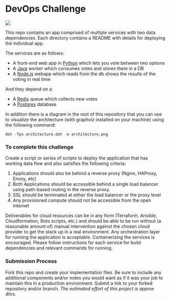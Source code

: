 # DevOps Challenge

![](peek-squarelogo.png)


This repo contains an app comprised of multiple services with two data dependencies. Each directory contains a README with details for deploying the individual app.

The services are as follows:

* A front-end web app in [Python](/vote) which lets you vote between two options
* A [Java](/worker) worker which consumes votes and stores them in a DB
* A [Node.js](/result) webapp which reads from the db shows the results of the voting in real time

And they depend on a:

* A [Redis](https://redis.io/) queue which collects new votes
* A [Postgres](https://www.postgresql.org/) database

In addition there is a diagram in the root of this repository that you can use to visualize the architecture (with graphviz installed on your machine) using the following command:

~~~
dot -Tps architecture.dot -o architecture.png
~~~

### To complete this challenge

Create a script or series of scripts to deploy the application that has working data flow and also satisfies the following criteria:

1. Applications should also be behind a reverse proxy (Nginx, HAProxy, Envoy, etc)
2. Both Applications should be accessible behind a single load balancer using path-based routing in the reverse proxy.
3. SSL should be terminated at either the load balancer or the proxy level
4. Any provisioned compute should not be accessible from the open internet

Deliverables for cloud resources can be in any form (Terraform, Ansible, Cloudformation, Boto scripts, etc.) and should be able to be run without (a reasonable amount of) manual intervention against the chosen cloud provider to get the stack up in a real environment. Any orchestration layer for running the application is acceptable. Containerizing the services is encouraged. Please follow instructions for each service for build dependencies and relevant commands for running.

### Submission Process
Fork this repo and create your implementation files. Be sure to include any additional components and/or notes you would want as if it was your job to maintain this in a production environment. Submit a link to your forked repository and/or branch. *The estimated effort of this project is approx 4hrs.*
